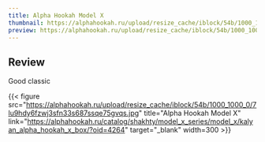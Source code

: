 ```yaml
---
title: Alpha Hookah Model X
thumbnail: https://alphahookah.ru/upload/resize_cache/iblock/54b/1000_1000_0/7lu9hdy6fzwj3sfn33s687ssqe75gvqs.jpg
preview: https://alphahookah.ru/upload/resize_cache/iblock/54b/1000_1000_0/7lu9hdy6fzwj3sfn33s687ssqe75gvqs.jpg
---
```


## Review

Good classic

{{< figure
    src="https://alphahookah.ru/upload/resize_cache/iblock/54b/1000_1000_0/7lu9hdy6fzwj3sfn33s687ssqe75gvqs.jpg"
    title="Alpha Hookah Model X"
    link="https://alphahookah.ru/catalog/shakhty/model_x_series/model_x/kalyan_alpha_hookah_x_box/?oid=4264"
    target="_blank"
    width=300 >}}


